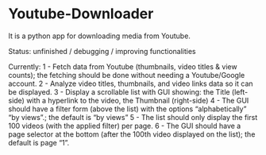 # Youtube-Downloader

It is a python app for downloading media from Youtube.

Status: unfinished / debugging / improving functionalities

Currently:
1 - Fetch data from Youtube (thumbnails, video titles & view counts); the fetching should be done without needing a Youtube/Google account.
2 - Analyze video titles, thumbnails, and video links data so it can be displayed.
3 - Display a scrollable list with GUI showing: the Title (left-side) with a hyperlink to the video, the Thumbnail (right-side)
4 - The GUI should have a filter form (above the list) with the options “alphabetically” “by views”.; the default is “by views”
5 - The list should only display the first 100 videos (with the applied filter) per page.
6 - The GUI should have a page selector at the bottom (after the 100th video displayed on the list); the default is page “1”.
